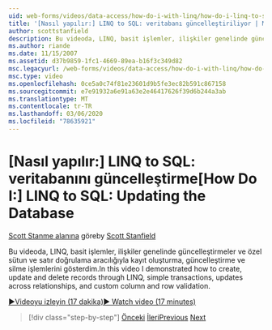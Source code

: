 ```yaml
---
uid: web-forms/videos/data-access/how-do-i-with-linq/how-do-i-linq-to-sql-updating-the-database
title: '[Nasıl yapılır:] LINQ to SQL: veritabanı güncelleştiriliyor | Microsoft Docs'
author: scottstanfield
description: Bu videoda, LINQ, basit işlemler, ilişkiler genelinde güncelleştirmeler ve özel sütun ve... aracılığıyla kayıt oluşturma, güncelleştirme ve silme işlemlerini gösterdim.
ms.author: riande
ms.date: 11/15/2007
ms.assetid: d37b9859-1fc1-4669-89ea-b16f3c349d82
msc.legacyurl: /web-forms/videos/data-access/how-do-i-with-linq/how-do-i-linq-to-sql-updating-the-database
msc.type: video
ms.openlocfilehash: 0ce5a0c74f81e23601d9b5fe3ec82b591c867158
ms.sourcegitcommit: e7e91932a6e91a63e2e46417626f39d6b244a3ab
ms.translationtype: MT
ms.contentlocale: tr-TR
ms.lasthandoff: 03/06/2020
ms.locfileid: "78635921"
---
```

# <a name="how-do-i-linq-to-sql-updating-the-database"></a><span data-ttu-id="85f08-103">[Nasıl yapılır:] LINQ to SQL: veritabanını güncelleştirme</span><span class="sxs-lookup"><span data-stu-id="85f08-103">[How Do I:] LINQ to SQL: Updating the Database</span></span>

<span data-ttu-id="85f08-104">[Scott Stanme alanına](https://github.com/scottstanfield) göre</span><span class="sxs-lookup"><span data-stu-id="85f08-104">by [Scott Stanfield](https://github.com/scottstanfield)</span></span>

<span data-ttu-id="85f08-105">Bu videoda, LINQ, basit işlemler, ilişkiler genelinde güncelleştirmeler ve özel sütun ve satır doğrulama aracılığıyla kayıt oluşturma, güncelleştirme ve silme işlemlerini gösterdim.</span><span class="sxs-lookup"><span data-stu-id="85f08-105">In this video I demonstrated how to create, update and delete records through LINQ, simple transactions, updates across relationships, and custom column and row validation.</span></span>

[<span data-ttu-id="85f08-106">&#9654;Videoyu izleyin (17 dakika)</span><span class="sxs-lookup"><span data-stu-id="85f08-106">&#9654; Watch video (17 minutes)</span></span>](https://channel9.msdn.com/Blogs/ASP-NET-Site-Videos/how-do-i-linq-to-sql-updating-the-database)

> [!div class="step-by-step"]
> <span data-ttu-id="85f08-107">[Önceki](how-do-i-linq-to-sql-querying-the-database.md)
> [İleri](how-do-i-linq-to-sql-linqdatasource.md)</span><span class="sxs-lookup"><span data-stu-id="85f08-107">[Previous](how-do-i-linq-to-sql-querying-the-database.md)
[Next](how-do-i-linq-to-sql-linqdatasource.md)</span></span>
